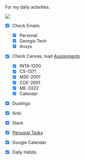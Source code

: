 For my daily activities.

![](../media/Pasted%20image%2020241106071600.png)



- [x] Check Emails
	- [x] Personal
	- [x] Georgia Tech
	- [x] Ansys
- [x] Check Canvas, load [Assignments](Assignments.md)
	- [x] INTA-1200
	- [x] CS-1371
	- [x] MSE-2001
	- [x] COE-2001
	- [x] ME-3322
	- [x] Calendar
- [x] Duolingo
- [x] Anki 
- [x] Slack
- [x] [Personal Tasks](Personal%20Tasks.md)
- [x] Google Calendar
- [x] Daily Habits


